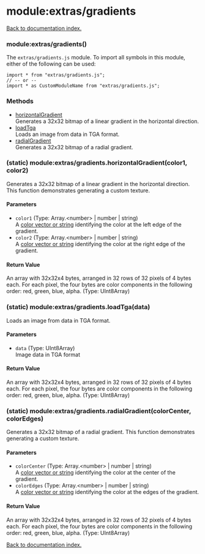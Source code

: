 # module:extras/gradients

[Back to documentation index.](index.md)

<a name='extras_gradients'></a>
### module:extras/gradients()

The <code>extras/gradients.js</code> module.
To import all symbols in this module, either of the following can be used:

    import * from "extras/gradients.js";
    // -- or --
    import * as CustomModuleName from "extras/gradients.js";

### Methods

* [horizontalGradient](#extras_gradients.horizontalGradient)<br>Generates a 32x32 bitmap of a linear gradient in the horizontal direction.
* [loadTga](#extras_gradients.loadTga)<br>Loads an image from data in TGA format.
* [radialGradient](#extras_gradients.radialGradient)<br>Generates a 32x32 bitmap of a radial gradient.

<a name='extras_gradients.horizontalGradient'></a>
### (static) module:extras/gradients.horizontalGradient(color1, color2)

Generates a 32x32 bitmap of a linear gradient in the horizontal direction. This function demonstrates generating a custom texture.

#### Parameters

* `color1` (Type: Array.&lt;number> | number | string)<br>A <a href="toGLColor.md">color vector or string</a> identifying the color at the left edge of the gradient.
* `color2` (Type: Array.&lt;number> | number | string)<br>A <a href="toGLColor.md">color vector or string</a> identifying the color at the right edge of the gradient.

#### Return Value

An array with 32x32x4 bytes, arranged in 32 rows of 32 pixels
of 4 bytes each. For each pixel, the four bytes are color components
in the following order: red, green, blue, alpha. (Type: UInt8Array)

<a name='extras_gradients.loadTga'></a>
### (static) module:extras/gradients.loadTga(data)

Loads an image from data in TGA format.

#### Parameters

* `data` (Type: UInt8Array)<br>Image data in TGA format

#### Return Value

An array with 32x32x4 bytes, arranged in 32 rows of 32 pixels
of 4 bytes each. For each pixel, the four bytes are color components
in the following order: red, green, blue, alpha. (Type: UInt8Array)

<a name='extras_gradients.radialGradient'></a>
### (static) module:extras/gradients.radialGradient(colorCenter, colorEdges)

Generates a 32x32 bitmap of a radial gradient. This function demonstrates generating a custom texture.

#### Parameters

* `colorCenter` (Type: Array.&lt;number> | number | string)<br>A <a href="toGLColor.md">color vector or string</a> identifying the color at the center of the gradient.
* `colorEdges` (Type: Array.&lt;number> | number | string)<br>A <a href="toGLColor.md">color vector or string</a> identifying the color at the edges of the gradient.

#### Return Value

An array with 32x32x4 bytes, arranged in 32 rows of 32 pixels
of 4 bytes each. For each pixel, the four bytes are color components
in the following order: red, green, blue, alpha. (Type: UInt8Array)

[Back to documentation index.](index.md)
